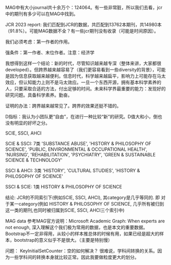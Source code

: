 MAG中有大小journal共十余万个：124064。有一些非常脏，所以我们去看，jcr中的期刊有多少可以在MAG中找到。


JCR 2023 report:
我们匹配到JCR的数据，共匹配到13762本期刊，共14980本（91.8%）。可能MAG数据不全？有一些jcr期刊没有收录（可能是时间原因）。

我们必须考虑：第一作者的作用。

强条件：第一作者、末位作者。注意：经济学

我想得到这样一个结论：新的时代，尽管知识越来越专深（整体来讲，大家都很developed）。但跨界越来越容易了（我们更容易看到一些diversity的背景），可能是因为信息获取越来越便利。信息时代，科学越来越扁平，影响力上可能存在马太效应，但认知能力上则不是马太效应。一旦一个东西开源，拥有基本科学素养的人，只要采取合适的方法，付出足够的时间。未来科学界最重要的能力：发现好的研究问题。具备科学素养。勤奋。

证明的办法：跨界越来越常见了。跨界的效果还挺不错的。

D指标：我认为小团队更“自由”，在进行一种比较“新”的研究。D值大和小，倒也没有明显的好坏之分。

SCIE, SSCI, AHCI

SCIE & SSCI: 7类 'SUBSTANCE ABUSE', 'HISTORY & PHILOSOPHY OF SCIENCE', 'PUBLIC, ENVIRONMENTAL & OCCUPATIONAL HEALTH', 'NURSING', 'REHABILITATION', 'PSYCHIATRY', 'GREEN & SUSTAINABLE SCIENCE & TECHNOLOGY'

SSCI & AHCI: 3类 'HISTORY', 'CULTURAL STUDIES', 'HISTORY & PHILOSOPHY OF SCIENCE'

SSCI & SCIE: 1类 HISTORY & PHILOSOPHY OF SCIENCE

结论: JCR的不同索引下(例如SCIE, SSCI, AHCI), 其category是几乎等同的. 即 对于某一category(例如 HISTORY & PHILOSOPHY OF SCIENCE, 几乎所有被归到这一类的期刊,也同时被归属到SCIE, SSCI, AHCI三个索引中)



MAG data
参考MAG官方说明：Microsoft Academic Graph: When experts are not enough, 深入理解这个我们极为常用的数据，也是本文的重要数据。
Bootstrap不一定非得用，从较小的样本推总体的时候有用，如果已经是超大的样本，bootstrap的意义似乎不是很大。（主要是特别慢）

问题：
KeyInitialSetCounter：空的如何解决？
很难说，学科间转换的关系。因为一些学科间的转换本身就比较正常。因此我要做粒度更大的划分。